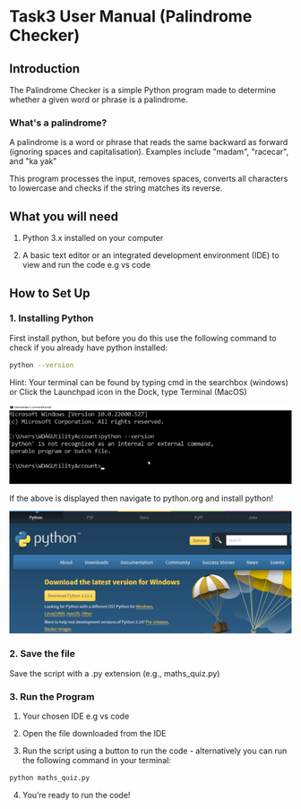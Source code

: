 # Task3 User Manual (Palindrome Checker)


## Introduction

The Palindrome Checker is a simple Python program made to determine whether a given word or phrase is a palindrome. 

### What's a palindrome?

A palindrome is a word or phrase that reads the same backward as forward (ignoring spaces and capitalisation). Examples include "madam", "racecar", and "ka yak"

This program processes the input, removes spaces, converts all characters to lowercase and checks if the string matches its reverse.


## What you will need

1. Python 3.x installed on your computer

2. A basic text editor or an integrated development environment (IDE) to view and run the code e.g vs code

## How to Set Up

### 1. Installing Python

First install python, but before you do this use the following command to check if you already have python installed:

```bash 
python --version
```

Hint: Your terminal can be found by typing cmd in the searchbox (windows) or Click the Launchpad icon in the Dock, type Terminal (MacOS)

![image of vs ccode](pythonError.png)

If the above is displayed then navigate to python.org and install python!

![image of vs ccode](pythonDownload.png)

### 2. Save the file

Save the script with a .py extension (e.g., maths_quiz.py)

### 3. Run the Program

1. Your chosen IDE e.g vs code

2. Open the file downloaded from the IDE

3. Run the script using a button to run the code - alternatively you can run the following command in your terminal:

```bash 
python maths_quiz.py
```

4. You’re ready to run the code!

